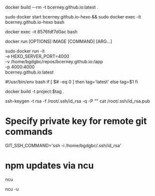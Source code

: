 docker build --rm -t bcerney.github.io:latest . 

sudo docker start bcerney.github.io-hexo && sudo docker exec -it bcerney.github.io-hexo bash

docker exec -it 8576fdf7d0ac bash

docker run [OPTIONS] IMAGE [COMMAND] [ARG...]

sudo docker run -it \
-e HEXO_SERVER_PORT=4000 \
-v /home/bgdgbc/repos/bcerney.github.io:/app \
-p 4000:4000 \
bcerney.github.io:latest



#!/usr/bin/env bash
if [ $# -eq 0 ]
  then
    tag='latest'
  else
    tag=$1
fi

docker build -t project:$tag .

ssh-keygen -t rsa -f /root/.ssh/id_rsa -q -P ""
cat /root/.ssh/id_rsa.pub

# Specify private key for remote git commands

GIT_SSH_COMMAND='ssh -i /home/bgdgbc/.ssh/id_rsa'

# npm updates via ncu
ncu

ncu -u
